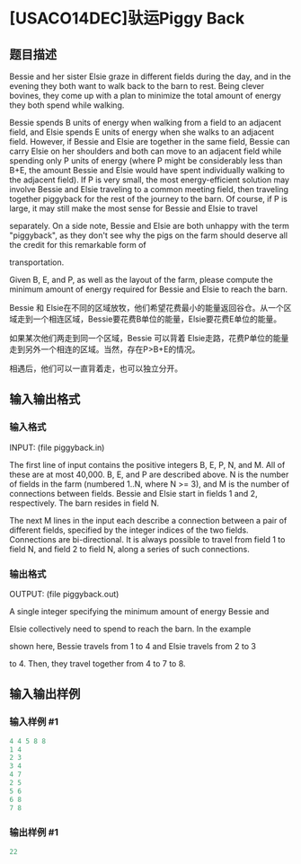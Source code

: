 # [USACO14DEC]驮运Piggy Back

## 题目描述

Bessie and her sister Elsie graze in different fields during the day, and in the evening they both want to walk back to the barn to rest. Being clever bovines, they come up with a plan to minimize the total amount of energy they both spend while walking.

Bessie spends B units of energy when walking from a field to an adjacent field, and Elsie spends E units of energy when she walks to an adjacent field. However, if Bessie and Elsie are together in the same field, Bessie can carry Elsie on her shoulders and both can move to an adjacent field while spending only P units of energy (where P might be considerably less than B+E, the amount Bessie and Elsie would have spent individually walking to the adjacent field). If P is very small, the most energy-efficient solution may involve Bessie and Elsie traveling to a common meeting field, then traveling together piggyback for the rest of the journey to the barn. Of course, if P is large, it may still make the most sense for Bessie and Elsie to travel

separately. On a side note, Bessie and Elsie are both unhappy with the term "piggyback", as they don't see why the pigs on the farm should deserve all the credit for this remarkable form of

transportation.

Given B, E, and P, as well as the layout of the farm, please compute the minimum amount of energy required for Bessie and Elsie to reach the barn.

Bessie 和 Elsie在不同的区域放牧，他们希望花费最小的能量返回谷仓。从一个区域走到一个相连区域，Bessie要花费B单位的能量，Elsie要花费E单位的能量。

如果某次他们两走到同一个区域，Bessie 可以背着 Elsie走路，花费P单位的能量走到另外一个相连的区域。当然，存在P>B+E的情况。

相遇后，他们可以一直背着走，也可以独立分开。

## 输入输出格式

### 输入格式

INPUT: (file piggyback.in)

The first line of input contains the positive integers B, E, P, N, and M. All of these are at most 40,000. B, E, and P are described above. N is the number of fields in the farm (numbered 1..N, where N >= 3), and M is the number of connections between fields. Bessie and Elsie start in fields 1 and 2, respectively. The barn resides in field N.

The next M lines in the input each describe a connection between a pair of different fields, specified by the integer indices of the two fields. Connections are bi-directional. It is always possible to travel from field 1 to field N, and field 2 to field N, along a series of such connections.

### 输出格式

OUTPUT: (file piggyback.out)

A single integer specifying the minimum amount of energy Bessie and

Elsie collectively need to spend to reach the barn. In the example

shown here, Bessie travels from 1 to 4 and Elsie travels from 2 to 3

to 4. Then, they travel together from 4 to 7 to 8.

## 输入输出样例

### 输入样例 #1

```cpp
4 4 5 8 8 
1 4 
2 3 
3 4 
4 7 
2 5 
5 6 
6 8 
7 8 
```


### 输出样例 #1

```cpp
22 

```
